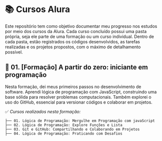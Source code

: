 # 📚 Cursos Alura

Este repositório tem como objetivo documentar meu progresso nos estudos por meio dos cursos da Alura. Cada curso concluído possui uma pasta própria, seja ele parte de uma formação ou um curso individual. Dentro de cada pasta, estão registrados os códigos desenvolvidos, as tarefas realizadas e os projetos propostos, com o máximo de detalhamento possível.

## 📘 01. [Formação] A partir do zero: iniciante em programação

Nesta formação, dei meus primeiros passos no desenvolvimento de software. Aprendi lógica de programação com JavaScript, construindo uma base sólida para resolver problemas computacionais. Também explorei o uso do GitHub, essencial para versionar códigos e colaborar em projetos.

✅ *Cursos realizados nesta formação:*
```
├── 01. Lógica de Programação: Mergulhe em Programação com javaScript
├── 02. Lógica de Programação: Explore Funções e Lista
├── 03. Git e GitHub: Compartilhando e Colaborando em Projetos
├── 04. Lógica de Programação: Praticando com Desafios
```
